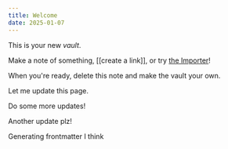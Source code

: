 ```yaml
---
title: Welcome
date: 2025-01-07
---
```

This is your new *vault*.

Make a note of something, [[create a link]], or try [the Importer](https://help.obsidian.md/Plugins/Importer)!

When you're ready, delete this note and make the vault your own.

Let me update this page.

Do some more updates!

Another update plz!

Generating frontmatter I think